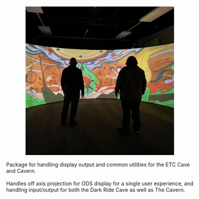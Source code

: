 <p align="center">
<img src="https://raw.githubusercontent.com/mobiusteapot/Cavern_Unity_2022/main/Packages/com.etc.cavecavern/Samples%7E/CavernBIRP/Documentation/Images/CavernIcon.jpg" width="400" />
</p>
Package for handling display output and common utilities for the ETC Cave and Cavern.
<br>
<br>
Handles off axis projection for ODS display for a single user experience, and handling input/output for both the Dark Ride Cave as well as The Cavern.
